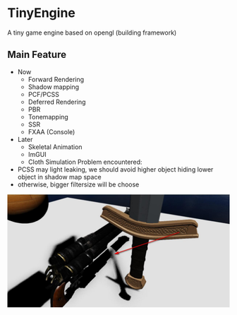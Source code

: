 # TinyEngine
A tiny game engine based on opengl (building framework)

## Main Feature
- Now
	- Forward Rendering
	- Shadow mapping
	- PCF/PCSS
	- Deferred Rendering
	- PBR
	- Tonemapping
	- SSR
	- FXAA (Console)
 - Later
	- Skeletal Animation 
	- ImGUI
	- Cloth Simulation
Problem encountered:
 - PCSS may light leaking, we should avoid higher object hiding lower object in shadow map space
 - otherwise, bigger filtersize will be choose

![PCSS_Light_Leaking](./image/PCSS_light_leaking.jpg)